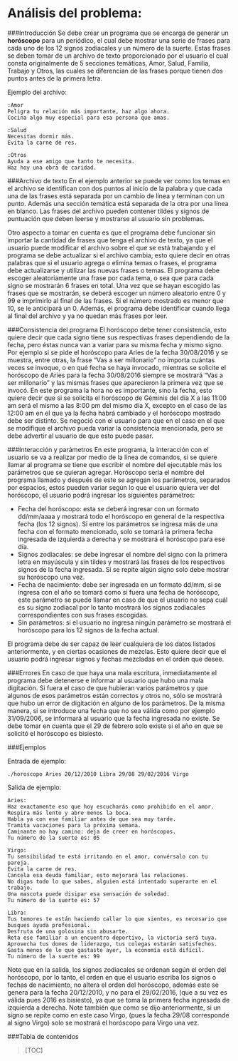 Análisis del problema:
===========

###Introducción
Se debe crear un programa que se encarga de generar un **horóscopo** para un periódico, el cual debe mostrar una serie de frases para cada uno de los 12 signos zodiacales y un número de la suerte. Estas frases se deben tomar de un archivo de texto proporcionado por el usuario el cual consta originalmente de 5 secciones temáticas, Amor, Salud, Familia, Trabajo y Otros, las cuales se diferencian de las frases porque tienen dos puntos antes de la primera letra.

Ejemplo del archivo:

	:Amor
	Peligra tu relación más importante, haz algo ahora.
	Cocina algo muy especial para esa persona que amas.

	:Salud
	Necesitas dormir más.
	Evita la carne de res.

	:Otros
	Ayuda a ese amigo que tanto te necesita.
	Haz hoy una obra de caridad.

###Archivo de texto
En el ejemplo anterior se puede ver como los temas en el archivo se identifican con dos puntos al inicio de la palabra y que cada una de las frases está separada por un cambio de línea y terminan con un punto. Además una sección temática está separada de la otra por una línea en blanco. Las frases del archivo pueden contener tildes y signos de puntuación que deben leerse y mostrarse al usuario sin problemas.

Otro aspecto a tomar en cuenta es que el programa debe funcionar sin importar la cantidad de frases que tenga el archivo de texto, ya que el usuario puede modificar el archivo sobre el que se está trabajando y el programa se debe actualizar si el archivo cambia, esto quiere decir en otras palabras que si el usuario agrega o elimina temas o frases, el programa debe actualizarse y utilizar las nuevas frases o temas. El programa debe escoger aleatoriamente una frase por cada tema, o sea que para cada signo se mostrarán 6 frases en total. Una vez que se hayan escogido las frases que se mostrarán, se deberá escoger un número aleatorio entre 0 y 99 e imprimirlo al final de las frases. Si el número mostrado es menor que 10, se le anticipará un 0. Además, el programa debe identificar cuando llega al final del archivo y ya no quedan más frases por leer.

###Consistencia del programa
El horóscopo debe tener consistencia, esto quiere decir que cada signo tiene sus respectivas frases dependiendo de la fecha, pero éstas nunca van a variar para su misma fecha y mismo signo.  Por ejemplo si se pide el horóscopo para Aries de la fecha 30/08/2016 y se muestra, entre otras, la frase “Vas a ser millonario” no importa cuántas veces se invoque, o en qué fecha se haya invocado, mientras se solicite el horóscopo de Aries para la fecha 30/08/2016 siempre se mostrará “Vas a ser millonario” y las mismas frases que aparecieron la primera vez que se invocó. En este programa la hora no es importante, sino la fecha, esto quiere decir que si se solicita el horóscopo de Géminis del día X a las 11:00 am será el mismo a las 8:00 pm del mismo día X, excepto en el caso de las 12:00 am en el que ya la fecha habrá cambiado y el horóscopo mostrado debe ser distinto. Se negoció con el usuario para que en el caso en el que se modifique el archivo pueda variar la consistencia mencionada, pero se debe advertir al usuario de que esto puede pasar.

###Interacción y parámetros
En este programa, la interacción con el usuario se va a realizar por medio de la línea de comandos, si se quiere llamar al programa se tiene que escribir el nombre del ejecutable más los parámetros que se quieran agregar. Horóscopo sería el nombre del programa llamado y después de este se agregan los parámetros, separados por espacios, estos pueden variar según lo que el usuario quiera ver del horóscopo, el usuario podrá ingresar los siguientes parámetros:

- Fecha del horóscopo: esta se deberá ingresar con un formato dd/mm/aaaa y mostrará todo el horóscopo en general de la respectiva fecha (los 12 signos). Si entre los parámetros se ingresa más de una fecha con el formato mencionado, solo se tomará la primera fecha ingresada de izquierda a derecha y se mostrará el horóscopo para ese día.
- Signos zodiacales: se debe ingresar el nombre del signo con la primera letra en mayúscula y sin tildes y mostrará las frases de los respectivos signos de la fecha ingresada. Si se repite algún signo solo debe mostrar su horóscopo una vez.
- Fecha de nacimiento: debe ser ingresada en un formato dd/mm, si se ingresa con el año se tomará como si fuera una fecha de horóscopo, este parámetro se puede llamar en caso de que el usuario no sepa cuál es su signo zodiacal por lo tanto mostrará los signos zodiacales correspondientes con sus frases escogidas.
- Sin parámetros: si el usuario no ingresa ningún parámetro se mostrará el horóscopo para los 12 signos de la fecha actual.

El programa debe de ser capaz de leer cualquiera de los datos listados anteriormente, y en ciertas ocasiones de mezclas. Esto quiere decir que el usuario podrá ingresar signos y fechas mezcladas en el orden que desee.

###Errores
En caso de que haya una mala escritura, inmediatamente el programa debe detenerse e informar al usuario que hubo una mala digitación. Si fuera el caso de que hubieran varios parámetros y que algunos de esos parámetros están correctos y otros no, sólo se mostrará que hubo un error de digitación en alguno de los parámetros. De la misma manera, si se introduce una fecha que no sea válida como por ejemplo 31/09/2006, se informará al usuario que la fecha ingresada no existe. Se debe tomar en cuenta que el 29 de febrero solo existe si el año en que se solicitó el horóscopo es bisiesto.

###Ejemplos

Entrada de ejemplo:

	./horoscopo Aries 20/12/2010 Libra 29/08 29/02/2016 Virgo

Salida de ejemplo:

	Aries:
	Haz exactamente eso que hoy escucharás como prohibido en el amor.
	Respira más lento y abre menos la boca.
	Habla ya con ese familiar antes de que sea muy tarde.
	Tramita vacaciones para la próxima semana.
	Caminante no hay camino: deja de creer en horóscopos.
	Tu número de la suerte es: 05

	Virgo:
	Tu sensibilidad te está irritando en el amor, convérsalo con tu pareja.
	Evita la carne de res.
	Cancela esa deuda familiar, esto mejorará las relaciones.
	No digas todo lo que sabes, alguien está intentado superarte en el trabajo.
	Una mascota puede disipar esa sensación de soledad.
	Tu número de la suerte es: 57

	Libra:
	Tus temores te están haciendo callar lo que sientes, es necesario que busques ayuda profesional.
	Desfruta de una golosina sin abusarte.
	Reta ese familiar a un encuentro deportivo, la victoria será tuya.
	Aprovecha tus dones de liderazgo, tus colegas estarán satisfechos.
	Gasta menos de lo que gastaste ayer, la economía está difícil.
	Tu número de la suerte es: 99

Note que en la salida, los signos zodiacales se ordenan según el orden del horóscopo, por lo tanto, el orden en que el usuario escriba los signos o fechas de nacimiento, no altera el orden del horóscopo, además este se genera para la fecha 20/12/2010, y no para el 29/02/2016, (que a su vez es válida pues 2016 es bisiesto), ya que se toma la primera fecha ingresada de izquierda a derecha. Note también que como se dijo anteriormente, si un signo se repite como en este caso Virgo, (pues la fecha 29/08 corresponde al signo Virgo) solo se mostrará el horóscopo para Virgo una vez.

###Tabla de contenidos
>[TOC]